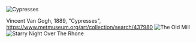 ![Cypresses](https://collectionapi.metmuseum.org/api/collection/v1/iiif/437980/794518/main-image)

Vincent Van Gogh, 1889, "Cypresses", https://www.metmuseum.org/art/collection/search/437980
![The Old Mill](https://buffaloakg.org/sites/default/files/styles/fixed_height_medium/public/artwork/1966_009_022_o2.jpg?itok=nO-PrbLH)
![Starry Night Over The Rhone](https://cdn.mediatheque.epmoo.fr/link/gwq189jq0bl94g0 "Starry Night")
